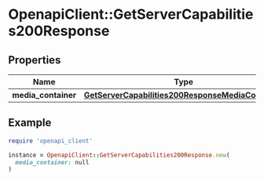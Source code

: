 # OpenapiClient::GetServerCapabilities200Response

## Properties

| Name | Type | Description | Notes |
| ---- | ---- | ----------- | ----- |
| **media_container** | [**GetServerCapabilities200ResponseMediaContainer**](GetServerCapabilities200ResponseMediaContainer.md) |  | [optional] |

## Example

```ruby
require 'openapi_client'

instance = OpenapiClient::GetServerCapabilities200Response.new(
  media_container: null
)
```

